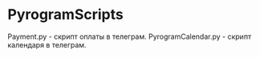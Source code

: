 # PyrogramScripts

Payment.py - скрипт оплаты в телеграм.
PyrogramCalendar.py - скрипт календаря в телеграм.
